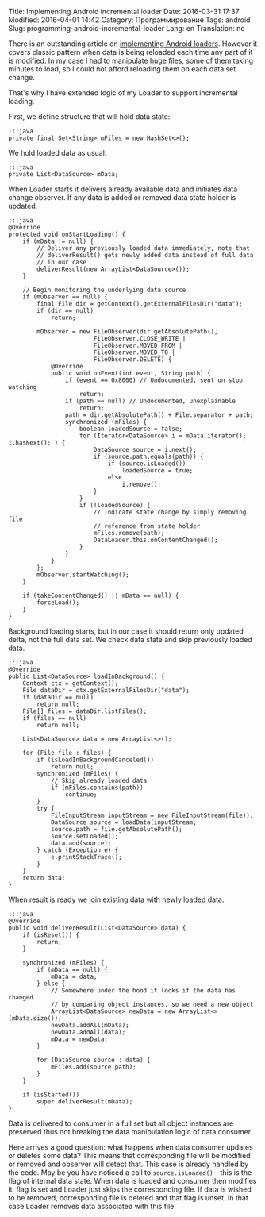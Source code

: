 Title: Implementing Android incremental loader
Date: 2016-03-31 17:37
Modified: 2016-04-01 14:42
Category: Программирование
Tags: android
Slug: programming-android-incremental-loader
Lang: en
Translation: no

There is an outstanding article on [implementing Android loaders](http://www.androiddesignpatterns.com/2012/08/implementing-loaders.html). However it covers classic pattern when data is being reloaded each time any part of it is modified. In my case I had to manipulate huge files, some of them taking minutes to load, so I could not afford reloading them on each data set change.

<!-- PELICAN_END_SUMMARY -->

That's why I have extended logic of my Loader to support incremental loading.

First, we define structure that will hold data state:

    :::java
    private final Set<String> mFiles = new HashSet<>();

We hold loaded data as usual:

	:::java
    private List<DataSource> mData;

When Loader starts it delivers already available data and initiates data change observer. If any data is added or removed data state holder is updated.

    :::java
    @Override
    protected void onStartLoading() {
        if (mData != null) {
            // Deliver any previously loaded data immediately, note that
            // deliverResult() gets newly added data instead of full data
            // in our case
            deliverResult(new ArrayList<DataSource>());
        }

        // Begin monitoring the underlying data source
        if (mObserver == null) {
            final File dir = getContext().getExternalFilesDir("data");
            if (dir == null)
                return;

            mObserver = new FileObserver(dir.getAbsolutePath(),
            				FileObserver.CLOSE_WRITE |
                            FileObserver.MOVED_FROM |
                            FileObserver.MOVED_TO |
                            FileObserver.DELETE) {
                @Override
                public void onEvent(int event, String path) {
                    if (event == 0x8000) // Undocumented, sent on stop watching
                        return;
                    if (path == null) // Undocumented, unexplainable
                        return;
                    path = dir.getAbsolutePath() + File.separator + path;
                    synchronized (mFiles) {
                        boolean loadedSource = false;
                        for (Iterator<DataSource> i = mData.iterator(); i.hasNext(); ) {
                            DataSource source = i.next();
                            if (source.path.equals(path)) {
                                if (source.isLoaded())
                                    loadedSource = true;
                                else
                                    i.remove();
                            }
                        }
                        if (!loadedSource) {
                            // Indicate state change by simply removing file
                            // reference from state holder
                            mFiles.remove(path);
                            DataLoader.this.onContentChanged();
                        }
                    }
                }
            };
            mObserver.startWatching();
        }

        if (takeContentChanged() || mData == null) {
            forceLoad();
        }
    }

Background loading starts, but in our case it should return only updated delta, not the full data set. We check data state and skip previously loaded data.

    :::java
    @Override
    public List<DataSource> loadInBackground() {
        Context ctx = getContext();
        File dataDir = ctx.getExternalFilesDir("data");
        if (dataDir == null)
            return null;
        File[] files = dataDir.listFiles();
        if (files == null)
            return null;

        List<DataSource> data = new ArrayList<>();

        for (File file : files) {
            if (isLoadInBackgroundCanceled())
                return null;
            synchronized (mFiles) {
                // Skip already loaded data
                if (mFiles.contains(path))
                    continue;
            }
            try {
                FileInputStream inputStream = new FileInputStream(file));
                DataSource source = loadData(inputStream;
                source.path = file.getAbsolutePath();
                source.setLoaded();
                data.add(source);
            } catch (Exception e) {
                e.printStackTrace();
            }
        }
        return data;
    }

When result is ready we join existing data with newly loaded data.

    :::java
    @Override
    public void deliverResult(List<DataSource> data) {
        if (isReset()) {
            return;
        }

        synchronized (mFiles) {
            if (mData == null) {
                mData = data;
            } else {
                // Somewhere under the hood it looks if the data has changed
                // by comparing object instances, so we need a new object
                ArrayList<DataSource> newData = new ArrayList<>(mData.size());
                newData.addAll(mData);
                newData.addAll(data);
                mData = newData;
            }

            for (DataSource source : data) {
                mFiles.add(source.path);
            }
        }

        if (isStarted())
            super.deliverResult(mData);
    }

Data is delivered to consumer in a full set but all object instances are preserved thus not breaking the data manipulation logic of data consumer.

Here arrives a good question: what happens when data consumer updates or deletes some data? This means that corresponding file will be modified or removed and observer will detect that. This case is already handled by the code. May be you have noticed a call to `source.isLoaded()` - this is the flag of internal data state. When data is loaded and consumer then modifies it, flag is set and Loader just skips the corresponding file. If data is wished to be removed, corresponding file is deleted and that flag is unset. In that case Loader removes data associated with this file.
